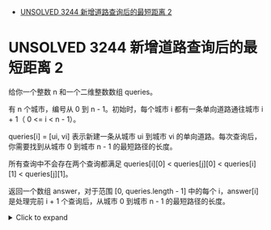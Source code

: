 -   [UNSOLVED 3244 新增道路查询后的最短距离
    2](#unsolved-3244-新增道路查询后的最短距离-2)

# UNSOLVED 3244 新增道路查询后的最短距离 2

给你一个整数 n 和一个二维整数数组 queries。

有 n 个城市，编号从 0 到 n - 1。初始时，每个城市 i
都有一条单向道路通往城市 i + 1（ 0 \<= i \< n - 1）。

queries\[i\] = \[ui, vi\] 表示新建一条从城市 ui 到城市 vi
的单向道路。每次查询后，你需要找到从城市 0 到城市 n - 1
的最短路径的长度。

所有查询中不会存在两个查询都满足 queries\[i\]\[0\] \< queries\[j\]\[0\]
\< queries\[i\]\[1\] \< queries\[j\]\[1\]。

返回一个数组 answer，对于范围 \[0, queries.length - 1\] 中的每个
i，answer\[i\] 是处理完前 i + 1 个查询后，从城市 0 到城市 n - 1
的最短路径的长度。

<details><summary>Click to expand</summary>

``` cpp
class Solution {
public:
    vector<int> shortestDistanceAfterQueries(int n, vector<vector<int>>& queries) {
        vector<int> fa(n-1);
        iota(fa.begin(),fa.end(),0);
        auto find=[&](int x)->int{
            int rt=x;
            while(fa[rt]!=rt){
                rt=fa[rt];
            }
            while(fa[x]!=rt){
                int tmp=fa[x];
                fa[x]=rt;
                x=tmp;
            }
            return rt;
        };
        vector<int> ans(queries.size());
        int cnt=n-1;
        for(int qi=0;qi<queries.size();qi++){
            int l=queries[qi][0],r=queries[qi][1]-1;
            int fr=find(r);
            for(int i=find(l);i<r;i=find(i+1)){
                fa[i]=fr;
                cnt--;
            }
            ans[qi]=cnt;
        }
        return ans;
    }
};
```

</details>

